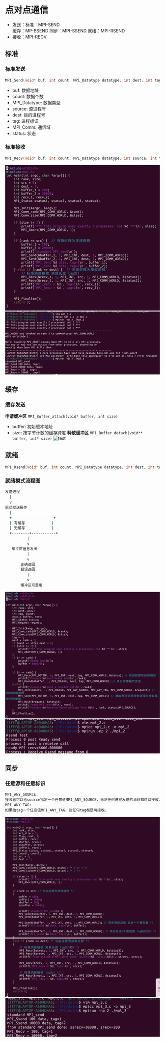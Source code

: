# 点对点通信 #
- 发送：标准：MPI-SEND  
缓存：MP-BSEND
同步：MPI-SSEND
就绪：MPI-RSEND
- 接收：MPI-RECV
## 标准 ##
### 标准发送 ###
```c
MPI_Send(void* buf, int count, MPI_Datatype datatype, int dest, int tag, MPI_Comm comm)
```
- buf: 数据地址
- count: 数据个数
- MPI_Datatype: 数据类型
- source: 源进程号
- dest: 目的进程号
- tag: 进程标识
- MPI_Comm: 通信域
- status: 状态
### 标准接收 ###
``` c
MPI_Recv(void* buf, int count, MPI_Datatype datatype, int source, int tag, MPI_Comm comm, status)
```
![test](2.png)  
![test](1.png)
## 缓存 ##
### 缓存发送 ###
**申请缓冲区**
`MPI_Buffer_attach(void* buffer, int size)`
- buffer: 初始缓冲地址
- size: 按字节计数的缓存跨度
**释放缓冲区**
`MPI_Buffer_detach(void** buffer, int* size)`
![test]()
## 就绪 ##
```c
MPI_Rsend(void* buf, int count, MPI_Datatype datatype, int dest, int tag, MPI_Comm comm)
```
### 就绪模式流程图 ###
```bash
发送进程
  |
  v
启动发送操作
  |
  +-------------------+
  | 有缓存            |
  | 无缓存            |
  +--------+-----------+
          |
          v
   缓冲区信息发出
          |
          v
       正确返回
       错误返回
          |
          v
       缓冲区可重用
```
![test](7.png)  
![test](3.png)
## 同步 ##
### 任意源和任意标识 ###
```bash
MPI_ANY_SOURCE:
接收者可以给source指定一个任意值MPI_ANY_SOURCE，标识任何进程发送的消息都可以接收。
MPI_ANY_TAG:
如果给tag一个任意值MPI_ANY_TAG，则任何tag都是可接收。
```
![test](5.png)  
![test](6.png)
![test](4.png)

